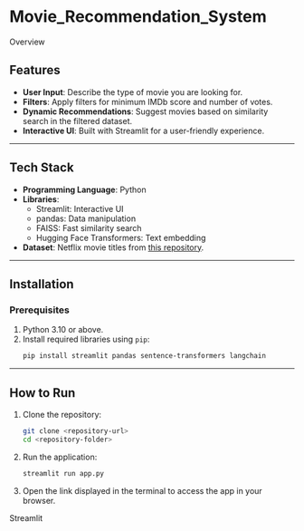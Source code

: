 # Movie_Recommendation_System
Overview

## Features
- **User Input**: Describe the type of movie you are looking for.
- **Filters**: Apply filters for minimum IMDb score and number of votes.
- **Dynamic Recommendations**: Suggest movies based on similarity search in the filtered dataset.
- **Interactive UI**: Built with Streamlit for a user-friendly experience.

---

## Tech Stack
- **Programming Language**: Python
- **Libraries**:
  - Streamlit: Interactive UI
  - pandas: Data manipulation
  - FAISS: Fast similarity search
  - Hugging Face Transformers: Text embedding
- **Dataset**: Netflix movie titles from [this repository](https://github.com/datum-oracle/netflix-movie-titles).

---

## Installation

### Prerequisites
1. Python 3.10 or above.
2. Install required libraries using `pip`:
   ```bash
   pip install streamlit pandas sentence-transformers langchain
   ```

---

## How to Run
1. Clone the repository:
   ```bash
   git clone <repository-url>
   cd <repository-folder>
   ```
2. Run the application:
   ```bash
   streamlit run app.py
   ```
3. Open the link displayed in the terminal to access the app in your browser.


Streamlit




